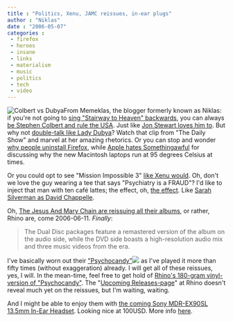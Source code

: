 ```yaml
---
title : "Politics, Xenu, JAMC reissues, in-ear plugs"
author : "Niklas"
date : "2006-05-07"
categories : 
 - firefox
 - heroes
 - insane
 - links
 - materialism
 - music
 - politics
 - tech
 - video
---
```


![Colbert vs Dubya](http://static.flickr.com/45/140441958_293ad220d1_m.jpg)From Memeklas, the blogger formerly known as Niklas: if you're not going to [sing "Stairway to Heaven" backwards](http://www.looptvandfilm.com/blog/stairway/stairway.html), you can always [be Stephen Colbert and rule the USA](http://dailykos.com/storyonly/2006/4/30/1441/59811). Just like [Jon Stewart loves him to](http://editorandpublisher.com/eandp/news/article_display.jsp?vnu_content_id=1002426019&imw=Y). But why not [double-talk like Lady Dubya](http://onegoodmove.org/1gm/1gmarchive/2006/05/lady_doubletalk.html)? Watch that clip from "The Daily Show" and marvel at her amazing rhetorics. Or you can stop and wonder [why people uninstall Firefox](http://people.mozilla.com/~schrep/survey2.png), while [Apple hates Somethingawful](http://hardware.slashdot.org/article.pl?sid=06/05/06/2045255) for discussing why the new Macintosh laptops run at 95 degrees Celsius at times.

Or you could opt to see "Mission Impossible 3" [like Xenu would](http://www.boingboing.net/2006/05/05/lord_xenu_makes_came.html). Oh, don't we love the guy wearing a tee that says "Psychiatry is a FRAUD"? I'd like to inject that man with ten café lattes; the effect, oh, [the effect](http://www.bustedtees.com/shirt/imsoexcited/male). Like [Sarah Silverman as David Chappelle](http://www.youtube.com/watch?v=5IpWhUedQlo).

Oh, [The Jesus And Mary Chain are reissuing all their albums](http://www.filter-mag.com/news/interior.3188.html), or rather, Rhino are, come 2006-06-11. _Finally_:

> The Dual Disc packages feature a remastered version of the album on the audio side, while the DVD side boasts a high-resolution audio mix and three music videos from the era.

I've basically worn out their ["Psychocandy"](http://www.amazon.com/exec/obidos/redirect?link_code=ur2&tag=niklasblog-20&camp=1789&creative=9325&path=http%3A%2F%2Fwww.amazon.com%2Fgp%2Fproduct%2FB00000I2UF)![](http://www.assoc-amazon.com/e/ir?t=niklasblog-20&l=ur2&o=1) as I've played it more than fifty times (without exaggeration) already. I will get all of these reissues, yes, I will. In the mean-time, feel free to get hold of [Rhino's 180-gram vinyl-version of "Psychocandy"](http://rhino.com/store/ProductDetail.lasso?Number=78059). The "[Upcoming Releases-page](http://rhino.com/store/upcoming.lasso)" at Rhino doesn't reveal much yet on the reissues, but I'm waiting, waiting.

And I might be able to enjoy them with [the coming Sony MDR-EX90SL 13.5mm In-Ear Headset](http://www.atraclife.com/2006/04/03/sony-mdr-ex90sl). Looking nice at 100USD. More info [here](http://news.com.com/2061-10801_3-6067631.html).
